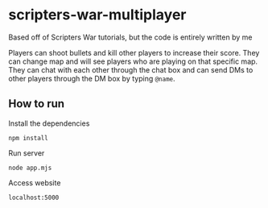 # scripters-war-multiplayer
Based off of Scripters War tutorials, but the code is entirely written by me

Players can shoot bullets and kill other players to increase their score. They can change map and will see players who are playing on that specific map. They can chat with each other through the chat box and can send DMs to other players through the DM box by typing `@name`. 


## How to run

Install the dependencies

`npm install`

Run server

`node app.mjs`

Access website

`localhost:5000`
